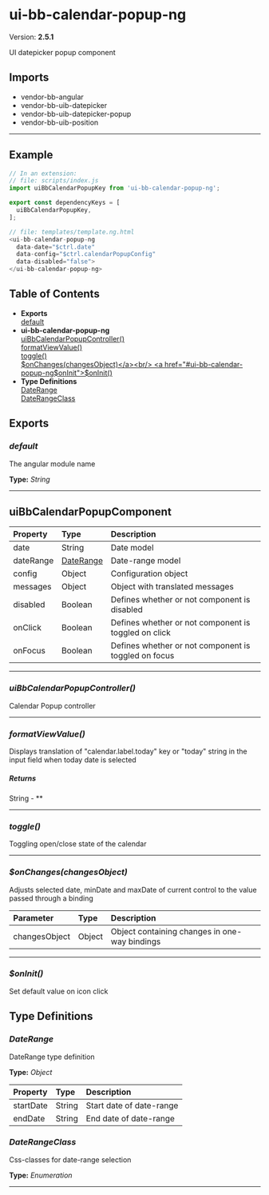 # ui-bb-calendar-popup-ng


Version: **2.5.1**

UI datepicker popup component

## Imports

* vendor-bb-angular
* vendor-bb-uib-datepicker
* vendor-bb-uib-datepicker-popup
* vendor-bb-uib-position

---

## Example

```javascript
// In an extension:
// file: scripts/index.js
import uiBbCalendarPopupKey from 'ui-bb-calendar-popup-ng';

export const dependencyKeys = [
  uiBbCalendarPopupKey,
];

// file: templates/template.ng.html
<ui-bb-calendar-popup-ng
  data-date="$ctrl.date"
  data-config="$ctrl.calendarPopupConfig"
  data-disabled="false">
</ui-bb-calendar-popup-ng>
```

## Table of Contents
- **Exports**<br/>    <a href="#default">default</a><br/>
- **ui-bb-calendar-popup-ng**<br/>    <a href="#ui-bb-calendar-popup-nguiBbCalendarPopupController">uiBbCalendarPopupController()</a><br/>    <a href="#ui-bb-calendar-popup-ngformatViewValue">formatViewValue()</a><br/>    <a href="#ui-bb-calendar-popup-ngtoggle">toggle()</a><br/>    <a href="#ui-bb-calendar-popup-ng$onChanges">$onChanges(changesObject)</a><br/>    <a href="#ui-bb-calendar-popup-ng$onInit">$onInit()</a><br/>
- **Type Definitions**<br/>    <a href="#DateRange">DateRange</a><br/>    <a href="#DateRangeClass">DateRangeClass</a><br/>

## Exports

### <a name="default"></a>*default*

The angular module name

**Type:** *String*


---

## uiBbCalendarPopupComponent


| Property | Type | Description |
| :-- | :-- | :-- |
| date | String | Date model |
| dateRange | [DateRange](#DateRange) | Date-range model |
| config | Object | Configuration object |
| messages | Object | Object with translated messages |
| disabled | Boolean | Defines whether or not component is disabled |
| onClick | Boolean | Defines whether or not component is toggled on click |
| onFocus | Boolean | Defines whether or not component is toggled on focus |

---

### <a name="ui-bb-calendar-popup-nguiBbCalendarPopupController"></a>*uiBbCalendarPopupController()*

Calendar Popup controller

---

### <a name="ui-bb-calendar-popup-ngformatViewValue"></a>*formatViewValue()*

Displays translation of "calendar.label.today" key or "today" string in the input field
when today date is selected

##### Returns

String - **

---

### <a name="ui-bb-calendar-popup-ngtoggle"></a>*toggle()*

Toggling open/close state of the calendar

---

### <a name="ui-bb-calendar-popup-ng$onChanges"></a>*$onChanges(changesObject)*

Adjusts selected date, minDate and maxDate of current control
to the value passed through a binding

| Parameter | Type | Description |
| :-- | :-- | :-- |
| changesObject | Object | Object containing changes in one-way bindings |

---

### <a name="ui-bb-calendar-popup-ng$onInit"></a>*$onInit()*

Set default value on icon click

## Type Definitions


### <a name="DateRange"></a>*DateRange*

DateRange type definition

**Type:** *Object*


| Property | Type | Description |
| :-- | :-- | :-- |
| startDate | String | Start date of date-range |
| endDate | String | End date of date-range |

### <a name="DateRangeClass"></a>*DateRangeClass*

Css-classes for date-range selection

**Type:** *Enumeration*


---

